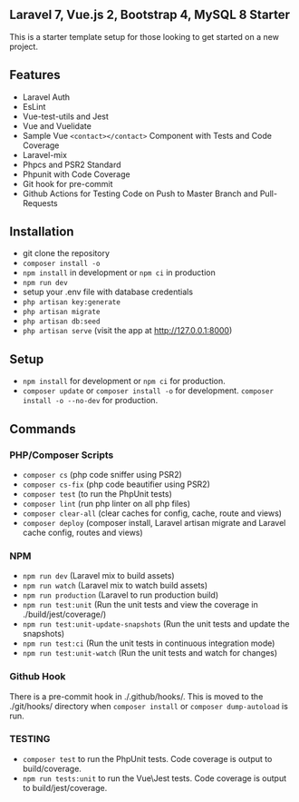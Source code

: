 ## Laravel 7, Vue.js 2, Bootstrap 4, MySQL 8 Starter

This is a starter template setup for those looking to get started on a new project.

## Features

* Laravel Auth
* EsLint
* Vue-test-utils and Jest
* Vue and Vuelidate
* Sample Vue `<contact></contact>` Component with Tests and Code Coverage
* Laravel-mix
* Phpcs and PSR2 Standard
* Phpunit with Code Coverage
* Git hook for pre-commit
* Github Actions for Testing Code on Push to Master Branch and Pull-Requests

## Installation

* git clone the repository
* `composer install -o`
* `npm install` in development or `npm ci` in production
* `npm run dev`
* setup your .env file with database credentials
* `php artisan key:generate`
* `php artisan migrate`
* `php artisan db:seed`
* `php artisan serve` (visit the app at http://127.0.0.1:8000)

## Setup

* `npm install` for development or `npm ci` for production.
* `composer update` or `composer install -o` for development. `composer install -o --no-dev` for production.

## Commands

### PHP/Composer Scripts
* `composer cs` (php code sniffer using PSR2)
* `composer cs-fix` (php code beautifier using PSR2)
* `composer test` (to run the PhpUnit tests)
* `composer lint` (run php linter on all php files)
* `composer clear-all` (clear caches for config, cache, route and views)
* `composer deploy` (composer install, Laravel artisan migrate and Laravel cache config, routes and views)

### NPM
* `npm run dev` (Laravel mix to build assets)
* `npm run watch` (Laravel mix to watch build assets)
* `npm run production` (Laravel to run production build)
* `npm run test:unit` (Run the unit tests and view the coverage in ./build/jest/coverage/)
* `npm run test:unit-update-snapshots` (Run the unit tests and update the snapshots)
* `npm run test:ci` (Run the unit tests in continuous integration mode)
* `npm run test:unit-watch` (Run the unit tests and watch for changes)

### Github Hook

There is a pre-commit hook in ./.github/hooks/. This is moved to the ./git/hooks/ directory when `composer install` or `composer dump-autoload` is run.

### TESTING

* `composer test` to run the PhpUnit tests. Code coverage is output to build/coverage.
* `npm run tests:unit` to run the Vue\Jest tests. Code coverage is output to build/jest/coverage.


